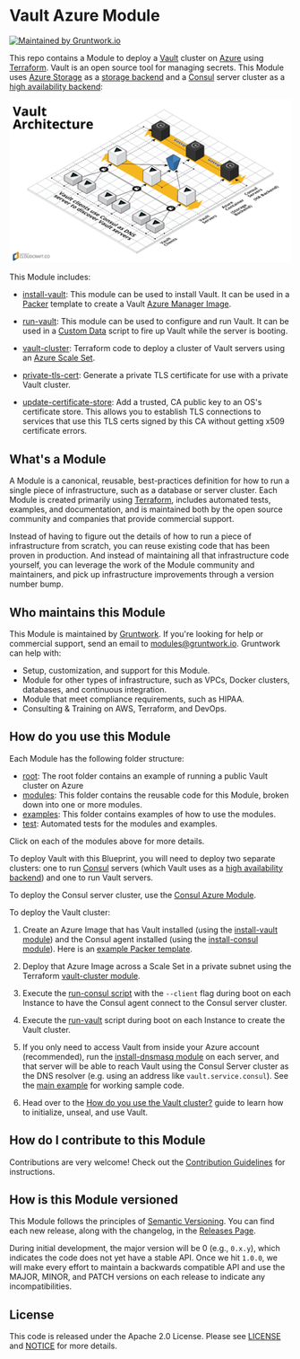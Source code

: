 # Vault Azure Module

[![Maintained by Gruntwork.io](https://img.shields.io/badge/maintained%20by-gruntwork.io-%235849a6.svg)](https://gruntwork.io/?ref=repo_azure_vault)

This repo contains a Module to deploy a [Vault](https://www.vaultproject.io/) cluster on [Azure](https://azure.microsoft.com/) using [Terraform](https://www.terraform.io/). Vault is an open source tool for managing secrets. This Module uses [Azure Storage](https://docs.microsoft.com/en-us/azure/storage/blobs/storage-dotnet-how-to-use-blobs) as a [storage backend](https://www.vaultproject.io/docs/configuration/storage/index.html) and a [Consul](https://www.consul.io) server cluster as a [high availability backend](https://www.vaultproject.io/docs/concepts/ha.html):

![Vault architecture](https://raw.githubusercontent.com/hashicorp/terraform-azurerm-vault/master/_docs/architecture.png)

This Module includes:

* [install-vault](./modules/install-vault): This module can be used to install Vault. It can be used in a [Packer](https://www.packer.io/) template to create a Vault [Azure Manager Image](https://docs.microsoft.com/en-us/azure/virtual-machines/linux/build-image-with-packer).

* [run-vault](./modules/run-vault): This module can be used to configure and run Vault. It can be used in a [Custom Data](https://docs.microsoft.com/en-us/azure/virtual-machines/windows/classic/inject-custom-data) script to fire up Vault while the server is booting.

* [vault-cluster](./modules/vault-cluster): Terraform code to deploy a cluster of Vault servers using an [Azure Scale Set](https://docs.microsoft.com/en-us/azure/virtual-machine-scale-sets/virtual-machine-scale-sets-create).

* [private-tls-cert](./modules/private-tls-cert): Generate a private TLS certificate for use with a private Vault   cluster.

* [update-certificate-store](./modules/update-certificate-store): Add a trusted, CA public key to an OS's certificate store. This allows you to establish TLS connections to services that use this TLS certs signed by this CA without getting x509 certificate errors.

## What's a Module

A Module is a canonical, reusable, best-practices definition for how to run a single piece of infrastructure, such as a database or server cluster. Each Module is created primarily using [Terraform](https://www.terraform.io/), includes automated tests, examples, and documentation, and is maintained both by the open source community and companies that provide commercial support.

Instead of having to figure out the details of how to run a piece of infrastructure from scratch, you can reuse existing code that has been proven in production. And instead of maintaining all that infrastructure code yourself, you can leverage the work of the Module community and maintainers, and pick up infrastructure improvements through
a version number bump.

## Who maintains this Module

This Module is maintained by [Gruntwork](http://www.gruntwork.io/). If you're looking for help or commercial support, send an email to [modules@gruntwork.io](mailto:modules@gruntwork.io?Subject=Vault%20Module). Gruntwork can help with:

* Setup, customization, and support for this Module.
* Module for other types of infrastructure, such as VPCs, Docker clusters, databases, and continuous integration.
* Module that meet compliance requirements, such as HIPAA.
* Consulting & Training on AWS, Terraform, and DevOps.

## How do you use this Module

Each Module has the following folder structure:

* [root](./): The root folder contains an example of running a public Vault cluster on Azure
* [modules](./modules): This folder contains the reusable code for this Module, broken down into one or more modules.
* [examples](./examples): This folder contains examples of how to use the modules.
* [test](./test): Automated tests for the modules and examples.

Click on each of the modules above for more details.

To deploy Vault with this Blueprint, you will need to deploy two separate clusters: one to run [Consul](https://www.consul.io/) servers (which Vault uses as a [high availability backend](https://www.vaultproject.io/docs/concepts/ha.html)) and one to run Vault servers.

To deploy the Consul server cluster, use the [Consul Azure Module](https://github.com/diaxion/terraform-azurerm-consul).

To deploy the Vault cluster:

1. Create an Azure Image that has Vault installed (using the [install-vault module](./modules/install-vault)) and the Consul agent installed (using the [install-consul module](.//modules/install-consul)). Here is an [example Packer template](./examples/consul-image).

1. Deploy that Azure Image across a Scale Set in a private subnet using the Terraform [vault-cluster module](./modules/vault-cluster).

1. Execute the [run-consul script](.//modules/run-consul) with the `--client` flag during boot on each Instance to have the Consul agent connect to the Consul server cluster.

1. Execute the [run-vault](./modules/run-vault) script during boot on each Instance to create the Vault cluster.

1. If you only need to access Vault from inside your Azure account (recommended), run the [install-dnsmasq module](./modules/install-dnsmasq) on each server, and that server will be able to reach Vault using the Consul Server cluster as the DNS resolver (e.g. using an address like `vault.service.consul`). See the [main example](./MAIN.md) for working sample code.

1. Head over to the [How do you use the Vault cluster?](./modules/vault-cluster#how-do-you-use-the-vault-cluster) guide
   to learn how to initialize, unseal, and use Vault.

## How do I contribute to this Module

Contributions are very welcome! Check out the [Contribution Guidelines](./CONTRIBUTING.md) for instructions.

## How is this Module versioned

This Module follows the principles of [Semantic Versioning](http://semver.org/). You can find each new release, along with the changelog, in the [Releases Page](../../releases).

During initial development, the major version will be 0 (e.g., `0.x.y`), which indicates the code does not yet have a stable API. Once we hit `1.0.0`, we will make every effort to maintain a backwards compatible API and use the MAJOR, MINOR, and PATCH versions on each release to indicate any incompatibilities.

## License

This code is released under the Apache 2.0 License. Please see [LICENSE](./LICENSE) and [NOTICE](./NOTICE) for more details.

